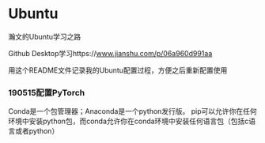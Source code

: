 # Ubuntu
瀚文的Ubuntu学习之路

Github Desktop学习https://www.jianshu.com/p/06a960d991aa

用这个README文件记录我的Ubuntu配置过程，方便之后重新配置使用

### 190515配置PyTorch

Conda是一个包管理器；Anaconda是一个python发行版。
pip可以允许你在任何环境中安装python包，而conda允许你在conda环境中安装任何语言包（包括c语言或者python）
